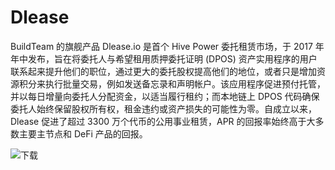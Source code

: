 # Dlease

BuildTeam 的旗舰产品 Dlease.io 是首个 Hive Power 委托租赁市场，于 2017 年年中发布，旨在将委托人与希望租用质押委托证明 (DPOS) 资产实用程序的用户联系起来提升他们的职位，通过更大的委托股权提高他们的地位，或者只是增加资源积分来执行批量交易，例如发送备忘录和声明帐户。该应用程序促进预付托管，并以每日增量向委托人分配资金，以适当履行租约；而本地链上 DPOS 代码确保委托人始终保留股权所有权，租金违约或资产损失的可能性为零。自成立以来，Dlease 促进了超过 3300 万个代币的公用事业租赁，APR 的回报率始终高于大多数主要主节点和 DeFi 产品的回报。

![下载](\下载.png)
